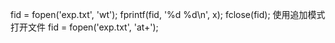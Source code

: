 fid = fopen('exp.txt', 'wt');
fprintf(fid, '%d %d\n', x);
fclose(fid);
使用追加模式打开文件
fid = fopen('exp.txt', 'at+');